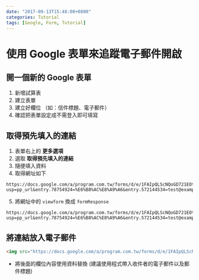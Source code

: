 ```yaml
---
date: "2017-09-13T15:48:00+0800"
categories: Tutorial
tags: [Google, Form, Tutorial]
---
```

# 使用 Google 表單來追蹤電子郵件開啟

## 開一個新的 Google 表單

1. 新增試算表
2. 建立表單
3. 建立好欄位 （如：信件標題、電子郵件）
4. 確認把表單設定成不需登入即可填寫

## 取得預先填入的連結

1. 表單右上的 **更多選項**
2. 選取 **取得預先填入的連結**
3. 隨便填入資料
4. 取得網址如下

```
https://docs.google.com/a/program.com.tw/forms/d/e/1FAIpQLScNQoGD721EOtMhAyP2GE5lsqfDGIueAngYfp1DkSsDX3sDeg/viewform?usp=pp_url&entry.78754924=%E6%B8%AC%E8%A9%A6&entry.572144534=test@example.com
```

5. 將網址中的 `viewform` 換成 `formResponse`

```
https://docs.google.com/a/program.com.tw/forms/d/e/1FAIpQLScNQoGD721EOtMhAyP2GE5lsqfDGIueAngYfp1DkSsDX3sDeg/formResponse?usp=pp_url&entry.78754924=%E6%B8%AC%E8%A9%A6&entry.572144534=test@example.com
```

## 將連結放入電子郵件

```html
<img src="https://docs.google.com/a/program.com.tw/forms/d/e/1FAIpQLScNQoGD721EOtMhAyP2GE5lsqfDGIueAngYfp1DkSsDX3sDeg/formResponse?usp=pp_url&entry.78754924=%E6%B8%AC%E8%A9%A6&entry.572144534=test@example.com">
```

* 將後面的欄位內容使用資料替換 (建議使用程式帶入收件者的電子郵件以及郵件標題)
